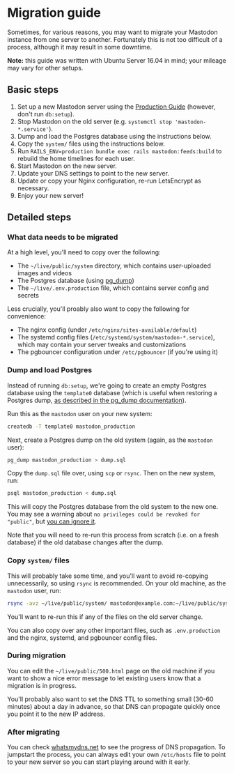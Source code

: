 Migration guide
====

Sometimes, for various reasons, you may want to migrate your Mastodon instance from one server to another. Fortunately this is not too difficult of a process, although it may result in some downtime.

**Note:** this guide was written with Ubuntu Server 16.04 in mind; your mileage may vary for other setups.

Basic steps
----

1. Set up a new Mastodon server using the [Production Guide](https://github.com/tootsuite/documentation/blob/master/Running-Mastodon/Production-guide.md) (however, don't run `db:setup`).
2. Stop Mastodon on the old server (e.g. `systemctl stop 'mastodon-*.service'`).
3. Dump and load the Postgres database using the instructions below.
4. Copy the `system/` files using the instructions below.
5. Run `RAILS_ENV=production bundle exec rails mastodon:feeds:build` to rebuild the home timelines for each user.
6. Start Mastodon on the new server.
7. Update your DNS settings to point to the new server.
8. Update or copy your Nginx configuration, re-run LetsEncrypt as necessary.
9. Enjoy your new server!

Detailed steps
----

### What data needs to be migrated

At a high level, you'll need to copy over the following:

- The `~/live/public/system` directory, which contains user-uploaded images and videos
- The Postgres database (using [pg\_dump](https://www.postgresql.org/docs/9.1/static/backup-dump.html))
- The `~/live/.env.production` file, which contains server config and secrets

Less crucially, you'll proably also want to copy the following for convenience:

- The nginx config (under `/etc/nginx/sites-available/default`)
- The systemd config files (`/etc/systemd/system/mastodon-*.service`), which may contain your server tweaks and customizations
- The pgbouncer configuration under `/etc/pgbouncer` (if you're using it)



### Dump and load Postgres

Instead of running `db:setup`, we're going to create an empty Postgres database using the `template0` database (which is useful when restoring a Postgres dump, [as described in the pg\_dump documentation](https://www.postgresql.org/docs/9.1/static/backup-dump.html#BACKUP-DUMP-RESTORE)).

Run this as the `mastodon` user on your new system:

```bash
createdb -T template0 mastodon_production
```

Next, create a Postgres dump on the old system (again, as the `mastodon` user):

```bash
pg_dump mastodon_production > dump.sql
```

Copy the `dump.sql` file over, using `scp` or `rsync`. Then on the new system, run:

```bash
psql mastodon_production < dump.sql
```

This will copy the Postgres database from the old system to the new one. You may see a warning about `no privileges could be revoked for "public"`, but [you can ignore it](https://confluence.atlassian.com/bamkb/errors-or-warnings-appear-when-importing-postgres-database-dump-829036698.html).

Note that you will need to re-run this process from scratch (i.e. on a fresh database) if the old database changes after the dump.

### Copy `system/` files

This will probably take some time, and you'll want to avoid re-copying unnecessarily, so using `rsync` is recommended. On your old machine, as the `mastodon` user, run:

```bash
rsync -avz ~/live/public/system/ mastodon@example.com:~/live/public/system/
```

You'll want to re-run this if any of the files on the old server change.

You can also copy over any other important files, such as `.env.production` and the nginx, systemd, and pgbouncer config files.

### During migration

You can edit the `~/live/public/500.html` page on the old machine if you want to show a nice error message to let existing users know that a migration is in progress.

You'll probably also want to set the DNS TTL to something small (30-60 minutes) about a day in advance, so that DNS can propagate quickly once you point it to the new IP address.

### After migrating

You can check [whatsmydns.net](http://whatsmydns.net/) to see the progress of DNS propagation. To jumpstart the process, you can always edit your own `/etc/hosts` file to point to your new server so you can start playing around with it early.
